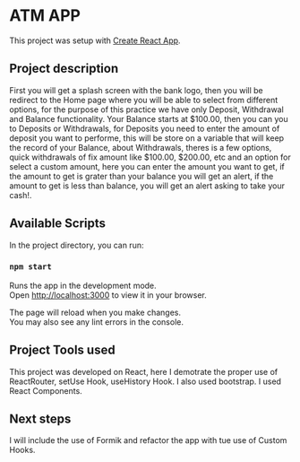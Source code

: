 # ATM APP

This project was setup with [Create React App](https://github.com/facebook/create-react-app).

## Project description
First you will get a splash screen with the bank logo, then you will be redirect to the Home page where you will be able to select from different options, for the purpose of this practice we have only Deposit, Withdrawal and Balance functionality.
Your Balance starts at $100.00, then you can you to Deposits or Withdrawals, for Deposits you need to enter the amount of deposit you want to performe, this will be store on a variable that will keep the record of your Balance, about Withdrawals, theres is a few options, quick withdrawals of fix amount like $100.00, $200.00, etc and an option for select a custom amount, here you can enter the amount you want to get, if the amount to get is grater than your balance you will get an alert, if the amount to get is less than balance, you will get an alert asking to take your cash!.

## Available Scripts

In the project directory, you can run:

### `npm start`

Runs the app in the development mode.\
Open [http://localhost:3000](http://localhost:3000) to view it in your browser.

The page will reload when you make changes.\
You may also see any lint errors in the console.

## Project Tools used

This project was developed on React, here I demotrate the proper use of ReactRouter, setUse Hook, useHistory Hook.
I also used bootstrap. I used React Components.

## Next steps

I will include the use of Formik and refactor the app with tue use of Custom Hooks.


